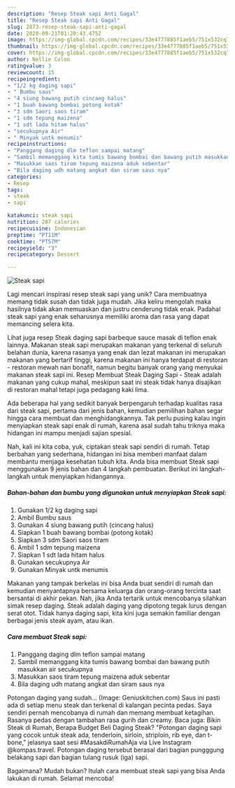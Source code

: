 ```yaml
---
description: "Resep Steak sapi Anti Gagal"
title: "Resep Steak sapi Anti Gagal"
slug: 2873-resep-steak-sapi-anti-gagal
date: 2020-09-21T01:20:43.475Z
image: https://img-global.cpcdn.com/recipes/33e4777885f1aeb5/751x532cq70/steak-sapi-foto-resep-utama.jpg
thumbnail: https://img-global.cpcdn.com/recipes/33e4777885f1aeb5/751x532cq70/steak-sapi-foto-resep-utama.jpg
cover: https://img-global.cpcdn.com/recipes/33e4777885f1aeb5/751x532cq70/steak-sapi-foto-resep-utama.jpg
author: Nellie Colon
ratingvalue: 3
reviewcount: 15
recipeingredient:
- "1/2 kg daging sapi"
- " Bumbu saus"
- "4 siung bawang putih cincang halus"
- "1 buah bawang bombai potong kotak"
- "3 sdm Saori saos tiram"
- "1 sdm tepung maizena"
- "1 sdt lada hitam halus"
- "secukupnya Air"
- " Minyak untk menumis"
recipeinstructions:
- "Panggang daging dlm teflon sampai matang"
- "Sambil memanggang kita tumis bawang bombai dan bawang putih masukkan air secukupnya"
- "Masukkan saos tiram tepung maizena aduk sebentar"
- "Bila daging udh matang angkat dan siram saus nya"
categories:
- Resep
tags:
- steak
- sapi

katakunci: steak sapi 
nutrition: 287 calories
recipecuisine: Indonesian
preptime: "PT11M"
cooktime: "PT57M"
recipeyield: "3"
recipecategory: Dessert

---
```



![Steak sapi](https://img-global.cpcdn.com/recipes/33e4777885f1aeb5/751x532cq70/steak-sapi-foto-resep-utama.jpg)

Lagi mencari inspirasi resep steak sapi yang unik? Cara membuatnya memang tidak susah dan tidak juga mudah. Jika keliru mengolah maka hasilnya tidak akan memuaskan dan justru cenderung tidak enak. Padahal steak sapi yang enak seharusnya memiliki aroma dan rasa yang dapat memancing selera kita.

Lihat juga resep Steak daging sapi barbeque sauce masak di teflon enak lainnya. Makanan steak sapi merupakan makanan yang terkenal di seluruh belahan dunia, karena rasanya yang enak dan lezat makanan ini merupakan makanan yang bertarif tinggi, karena makanan ini hanya terdapat di restoran - restoran mewah nan bonafit, namun begitu banyak orang yang menyukai makanan steak sapi ini. Resep Membuat Steak Daging Sapi - Steak adalah makanan yang cukup mahal, meskipun saat ini steak tidak hanya disajikan di restoran mahal tetapi juga pedagang kaki lima.

Ada beberapa hal yang sedikit banyak berpengaruh terhadap kualitas rasa dari steak sapi, pertama dari jenis bahan, kemudian pemilihan bahan segar hingga cara membuat dan menghidangkannya. Tak perlu pusing kalau ingin menyiapkan steak sapi enak di rumah, karena asal sudah tahu triknya maka hidangan ini mampu menjadi sajian spesial.


Nah, kali ini kita coba, yuk, ciptakan steak sapi sendiri di rumah. Tetap berbahan yang sederhana, hidangan ini bisa memberi manfaat dalam membantu menjaga kesehatan tubuh kita. Anda bisa membuat Steak sapi menggunakan 9 jenis bahan dan 4 langkah pembuatan. Berikut ini langkah-langkah untuk menyiapkan hidangannya.

<!--inarticleads1-->

##### Bahan-bahan dan bumbu yang digunakan untuk menyiapkan Steak sapi:

1. Gunakan 1/2 kg daging sapi
1. Ambil  Bumbu saus
1. Gunakan 4 siung bawang putih (cincang halus)
1. Siapkan 1 buah bawang bombai (potong kotak)
1. Siapkan 3 sdm Saori saos tiram
1. Ambil 1 sdm tepung maizena
1. Siapkan 1 sdt lada hitam halus
1. Gunakan secukupnya Air
1. Gunakan  Minyak untk menumis


Makanan yang tampak berkelas ini bisa Anda buat sendiri di rumah dan kemudian menyantapnya bersama keluarga dan orang-orang tercinta saat bersantai di akhir pekan. Nah, jika Anda tertarik untuk mencobanya silahkan simak resep daging. Steak adalah daging yang dipotong tegak lurus dengan serat otot. Tidak hanya daging sapi, kita kini juga semakin familiar dengan berbagai jenis steak ayam, atau ikan. 

<!--inarticleads2-->

##### Cara membuat Steak sapi:

1. Panggang daging dlm teflon sampai matang
1. Sambil memanggang kita tumis bawang bombai dan bawang putih masukkan air secukupnya
1. Masukkan saos tiram tepung maizena aduk sebentar
1. Bila daging udh matang angkat dan siram saus nya


Potongan daging yang sudah… (Image: Geniuskitchen.com) Saus ini pasti ada di setiap menu steak dan terkenal di kalangan pecinta pedas. Saya sendiri pernah mencobanya di rumah dan memang membuat ketagihan. Rasanya pedas dengan tambahan rasa gurih dan creamy. Baca juga: Bikin Steak di Rumah, Berapa Budget Beli Daging Steak? &#34;Potongan daging sapi yang cocok untuk steak ada, tenderloin, sirloin, striploin, rib eye, dan t- bone,&#34; jelasnya saat sesi #MasakdiRumahAja via Live Instagram @kompas.travel. Potongan daging tersebut berasal dari bagian pungggung belakang sapi dan bagian tulang rusuk (iga) sapi. 

Bagaimana? Mudah bukan? Itulah cara membuat steak sapi yang bisa Anda lakukan di rumah. Selamat mencoba!
